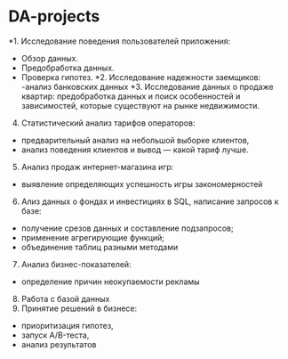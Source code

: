 # DA-projects
*1. Исследование поведения пользователей приложения:
- Обзор данных.
- Предобработка данных.
- Проверка гипотез.
*2. Исследование надежности заемщиков:
-анализ банковских данных
*3. Исследование данных о продаже квартир:
предобработка данных и поиск особенностей и зависимостей, которые существуют на рынке недвижимости.
4. Статистический анализ тарифов операторов:
- предварительный анализ на небольшой выборке клиентов,
- анализ поведения клиентов и вывод — какой тариф лучше.
5. Анализ продаж интернет-магазина игр:
- выявление определяющих успешность игры закономерностей
6. Ализ данных о фондах и инвестициях в SQL, написание запросов к базе:
- получение срезов данных и составление подзапросов;
- применение агрегирующие функций;
- объединение таблиц разными методами
7. Анализ бизнес-показателей:
- определение причин неокупаемости рекламы
8. Работа с базой данных
9. Принятие решений в бизнесе:
- приоритизация гипотез,
- запуск A/B-теста,
- анализ результатов
